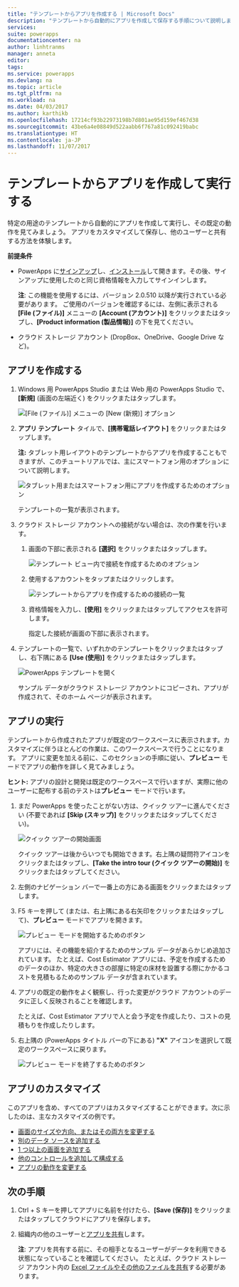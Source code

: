 ```yaml
---
title: "テンプレートからアプリを作成する | Microsoft Docs"
description: "テンプレートから自動的にアプリを作成して保存する手順について説明します。"
services: 
suite: powerapps
documentationcenter: na
author: linhtranms
manager: anneta
editor: 
tags: 
ms.service: powerapps
ms.devlang: na
ms.topic: article
ms.tgt_pltfrm: na
ms.workload: na
ms.date: 04/03/2017
ms.author: karthikb
ms.openlocfilehash: 17214cf93b22973198b7d801ae95d159ef467d38
ms.sourcegitcommit: 43be6a4e08849d522aabb6f767a81c092419babc
ms.translationtype: HT
ms.contentlocale: ja-JP
ms.lasthandoff: 11/07/2017
---
```

# <a name="create-and-run-an-app-from-a-template"></a>テンプレートからアプリを作成して実行する
特定の用途のテンプレートから自動的にアプリを作成して実行し、その既定の動作を見てみましょう。 アプリをカスタマイズして保存し、他のユーザーと共有する方法を体験します。

**前提条件**

* PowerApps に[サインアップ](signup-for-powerapps.md)し、[インストール](http://aka.ms/powerappsinstall)して開きます。その後、サインアップに使用したのと同じ資格情報を入力してサインインします。
  
    **注**: この機能を使用するには、バージョン 2.0.510 以降が実行されている必要があります。 ご使用のバージョンを確認するには、左側に表示される **[File (ファイル)]** メニューの **[Account (アカウント)]** をクリックまたはタップし、**[Product information (製品情報)]** の下を見てください。
* クラウド ストレージ アカウント (DropBox、OneDrive、Google Drive など)。

## <a name="create-an-app"></a>アプリを作成する
1. Windows 用 PowerApps Studio または Web 用の PowerApps Studio で、**[新規]** (画面の左端近く) をクリックまたはタップします。
   
    ![[File (ファイル)] メニューの [New (新規)] オプション](./media/get-started-test-drive/file-new.png)
2. **アプリ テンプレート** タイルで、**[携帯電話レイアウト]** をクリックまたはタップします。
   
   **注:** タブレット用レイアウトのテンプレートからアプリを作成することもできますが、このチュートリアルでは、主にスマートフォン用のオプションについて説明します。
   
   ![タブレット用またはスマートフォン用にアプリを作成するためのオプション](./media/get-started-test-drive/phone-app.png)
   
   テンプレートの一覧が表示されます。
3. クラウド ストレージ アカウントへの接続がない場合は、次の作業を行います。
   
   1. 画面の下部に表示される **[選択]** をクリックまたはタップします。
      
       ![テンプレート ビュー内で接続を作成するためのオプション](./media/get-started-test-drive/add-connection.png)
   2. 使用するアカウントをタップまたはクリックします。
      
       ![テンプレートからアプリを作成するための接続の一覧](./media/get-started-test-drive/store-data.png)
   3. 資格情報を入力し、**[使用]** をクリックまたはタップしてアクセスを許可します。
      
       指定した接続が画面の下部に表示されます。
4. テンプレートの一覧で、いずれかのテンプレートをクリックまたはタップし、右下隅にある **[Use (使用)]** をクリックまたはタップします。
   
    ![PowerApps テンプレートを開く](./media/get-started-test-drive/open-template.png)
   
    サンプル データがクラウド ストレージ アカウントにコピーされ、アプリが作成されて、そのホーム ページが表示されます。

## <a name="run-the-app"></a>アプリの実行
テンプレートから作成されたアプリが既定のワークスペースに表示されます。カスタマイズに伴うほとんどの作業は、このワークスペースで行うことになります。 アプリに変更を加える前に、このセクションの手順に従い、**プレビュー** モードでアプリの動作を詳しく見てみましょう。

**ヒント:** アプリの設計と開発は既定のワークスペースで行いますが、実際に他のユーザーに配布する前のテストは**プレビュー** モードで行います。

1. まだ PowerApps を使ったことがない方は、クイック ツアーに進んでください (不要であれば **[Skip (スキップ)]** をクリックまたはタップしてください)。
   
    ![クイック ツアーの開始画面](./media/get-started-test-drive/quick-tour.png)
   
    クイック ツアーは後からいつでも開始できます。右上隅の疑問符アイコンをクリックまたはタップし、**[Take the intro tour (クイック ツアーの開始)]** をクリックまたはタップしてください。
2. 左側のナビゲーション バーで一番上の方にある画面をクリックまたはタップします。
3. F5 キーを押して (または、右上隅にある右矢印をクリックまたはタップして)、**プレビュー** モードでアプリを開きます。
   
    ![プレビュー モードを開始するためのボタン](./media/get-started-test-drive/open-preview.png)
   
    アプリには、その機能を紹介するためのサンプル データがあらかじめ追加されています。 たとえば、Cost Estimator アプリには、予定を作成するためのデータのほか、特定の大きさの部屋に特定の床材を設置する際にかかるコストを見積もるためのサンプル データが含まれています。
4. アプリの既定の動作をよく観察し、行った変更がクラウド アカウントのデータに正しく反映されることを確認します。
   
    たとえば、Cost Estimator アプリで人と会う予定を作成したり、コストの見積もりを作成したりします。
5. 右上隅の (PowerApps タイトル バーの下にある) **"X"** アイコンを選択して既定のワークスペースに戻ります。
   
    ![プレビュー モードを終了するためのボタン](./media/get-started-test-drive/close-preview.png)

## <a name="customize-the-app"></a>アプリのカスタマイズ
このアプリを含め、すべてのアプリはカスタマイズすることができます。次に示したのは、主なカスタマイズの例です。

* [画面のサイズや方向、またはその両方を変更する](set-aspect-ratio-portrait-landscape.md)
* [別のデータ ソースを追加する](add-data-connection.md)
* [1 つ以上の画面を追加する](add-screen-context-variables.md)
* [他のコントロールを追加して構成する](add-configure-controls.md)
* [アプリの動作を変更する](working-with-formulas.md)

## <a name="next-steps"></a>次の手順
1. Ctrl + S キーを押してアプリに名前を付けたら、**[Save (保存)]** をクリックまたはタップしてクラウドにアプリを保存します。
2. 組織内の他のユーザーと[アプリを共有](share-app.md)します。
   
    **注**: アプリを共有する前に、その相手となるユーザーがデータを利用できる状態になっていることを確認してください。 たとえば、クラウド ストレージ アカウント内の [Excel ファイルやその他のファイルを共有](share-app-data.md)する必要があります。

